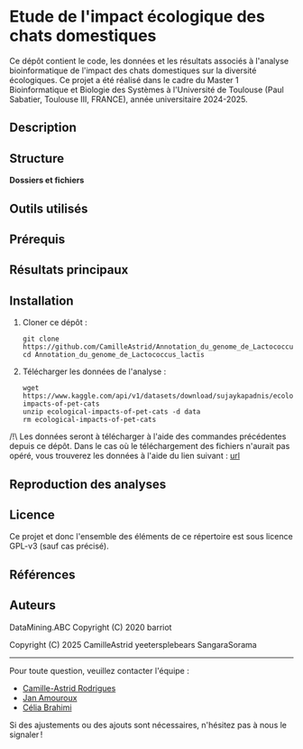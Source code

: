 # Etude de l'impact écologique des chats domestiques

Ce dépôt contient le code, les données et les résultats associés à l'analyse bioinformatique de l'impact des chats domestiques sur la diversité écologiques. Ce projet a été réalisé dans le cadre du Master 1 Bioinformatique et Biologie des Systèmes à l'Université de Toulouse (Paul Sabatier, Toulouse III, FRANCE), année universitaire 2024-2025.

## Description

## Structure
**Dossiers et fichiers**

## Outils utilisés

## Prérequis

## Résultats principaux

## Installation

1. Cloner ce dépôt :
   ```
   git clone https://github.com/CamilleAstrid/Annotation_du_genome_de_Lactococcus_lactis
   cd Annotation_du_genome_de_Lactococcus_lactis
   ```
2. Télécharger les données de l'analyse :
   ```
   wget https://www.kaggle.com/api/v1/datasets/download/sujaykapadnis/ecological-impacts-of-pet-cats
   unzip ecological-impacts-of-pet-cats -d data
   rm ecological-impacts-of-pet-cats
   ```
/!\ Les données seront à télécharger à l'aide des commandes précédentes depuis ce dépôt. Dans le cas où le téléchargement des fichiers n'aurait pas opéré, vous trouverez les données à l'aide du lien suivant : [url](https://www.kaggle.com/api/v1/datasets/download/sujaykapadnis/ecological-impacts-of-pet-cats)

## Reproduction des analyses

## Licence
Ce projet et donc l'ensemble des éléments de ce répertoire est sous licence GPL-v3 (sauf cas précisé).

## Références

## Auteurs

DataMining.ABC
Copyright (C) 2020  barriot

Copyright (C) 2025 CamilleAstrid yeetersplebears SangaraSorama

---
Pour toute question, veuillez contacter l'équipe :
* [Camille-Astrid Rodrigues](mailto:camilleastrid.cr@gmail.com)
* [Jan Amouroux](mailto:jan.amouroux@univ-tlse3.fr)
* [Célia Brahimi](mailto:celia.brahimi@univ-tlse3.fr)
  
Si des ajustements ou des ajouts sont nécessaires, n'hésitez pas à nous le signaler !
